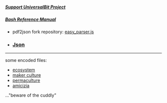 ##### [Support UniversalBit Project](https://github.com/universalbit-dev/universalbit-dev/tree/main/support)
##### [Bash Reference Manual](https://www.gnu.org/software/bash/manual/html_node/index.html)

* pdf2json fork repository: [easy_parser.js](https://github.com/universalbit-dev/pdf2json)
* ### [Json](https://en.wikipedia.org/wiki/JSON) 
---
some encoded files: 
* [ecosystem](https://github.com/universalbit-dev/universalbit-dev/blob/main/json/ecosystem.json)
* [maker culture](https://github.com/universalbit-dev/universalbit-dev/blob/main/json/maker_culture.json)
* [permaculture](https://github.com/universalbit-dev/universalbit-dev/blob/main/json/permaculture.json)
* [amicizia](https://github.com/universalbit-dev/universalbit-dev/blob/main/json/amicizia.json)

..."beware of the cuddly"
